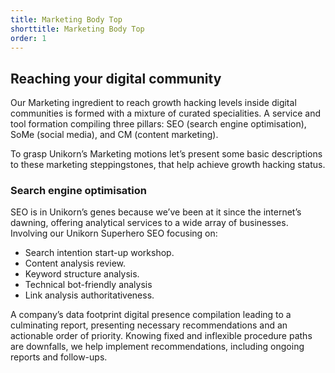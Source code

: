 ```yaml
---
title: Marketing Body Top
shorttitle: Marketing Body Top
order: 1
---
```

## Reaching your digital community

Our Marketing ingredient to reach growth hacking levels inside digital communities is formed with a mixture of curated specialities. A service and tool formation compiling three pillars: SEO (search engine optimisation), SoMe (social media), and CM (content marketing).

To grasp Unikorn’s Marketing motions let’s present some basic descriptions to these marketing steppingstones, that help achieve growth hacking status.

### Search engine optimisation

SEO is in Unikorn’s genes because we’ve been at it since the internet’s dawning, offering analytical services to a wide array of businesses. Involving our Unikorn Superhero SEO focusing on:

* Search intention start-up workshop.
* Content analysis review.
* Keyword structure analysis.
* Technical bot-friendly analysis
* Link analysis authoritativeness.

A company’s data footprint digital presence compilation leading to a culminating report, presenting necessary recommendations and an actionable order of priority. Knowing fixed and inflexible procedure paths are downfalls, we help implement recommendations, including ongoing reports and follow-ups.